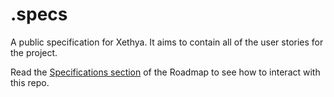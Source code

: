 # .specs
A public specification for Xethya. It aims to contain all of the user stories for the project.

Read the [Specifications section](https://github.com/xethya/.roadmap#specifications) of the Roadmap to see how to interact with this repo.
